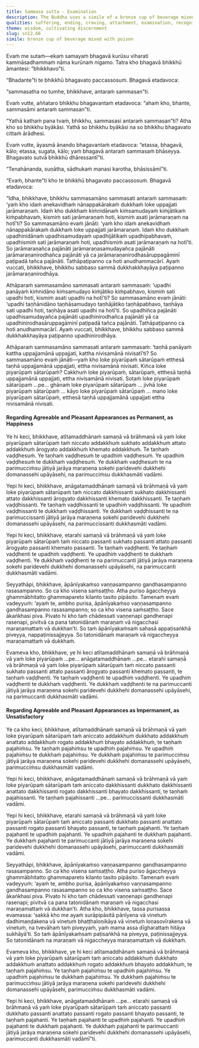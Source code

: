```yaml
---
title: Sammasa sutta - Examination
description: The Buddha uses a simile of a bronze cup of beverage mixed with poison to illustrate how craving for agreeable and pleasant sense experiences leads to acquisition and suffering, while wisely seeing their impermanent nature leads to the ending of suffering through the abandoning of craving.
qualities: suffering, ending, craving, attachment, examination, recognition of impermanence, recognition of unsatisfactoriness, recognition of not-self
theme: wisdom, cultivating discernment
slug: sn12.66
simile: bronze cup of beverage mixed with poison
---
```


Evaṁ me sutaṁ—ekaṁ samayaṁ bhagavā kurūsu viharati kammāsadhammaṁ nāma kurūnaṁ nigamo. Tatra kho bhagavā bhikkhū āmantesi: “bhikkhavo”ti.

“Bhadante”ti te bhikkhū bhagavato paccassosuṁ. Bhagavā etadavoca:

“sammasatha no tumhe, bhikkhave, antaraṁ sammasan”ti.

Evaṁ vutte, aññataro bhikkhu bhagavantaṁ etadavoca: “ahaṁ kho, bhante, sammasāmi antaraṁ sammasan”ti.

“Yathā kathaṁ pana tvaṁ, bhikkhu, sammasasi antaraṁ sammasan”ti? Atha kho so bhikkhu byākāsi. Yathā so bhikkhu byākāsi na so bhikkhu bhagavato cittaṁ ārādhesi.

Evaṁ vutte, āyasmā ānando bhagavantaṁ etadavoca: “etassa, bhagavā, kālo; etassa, sugata, kālo; yaṁ bhagavā antaraṁ sammasaṁ bhāseyya. Bhagavato sutvā bhikkhū dhāressantī”ti.

“Tenahānanda, suṇātha, sādhukaṁ manasi karotha, bhāsissāmī”ti.

“Evaṁ, bhante”ti kho te bhikkhū bhagavato paccassosuṁ. Bhagavā etadavoca:

“Idha, bhikkhave, bhikkhu sammasamāno sammasati antaraṁ sammasaṁ: ‘yaṁ kho idaṁ anekavidhaṁ nānappakārakaṁ dukkhaṁ loke uppajjati jarāmaraṇaṁ. Idaṁ kho dukkhaṁ kiṁnidānaṁ kiṁsamudayaṁ kiṁjātikaṁ kiṁpabhavaṁ, kismiṁ sati jarāmaraṇaṁ hoti, kismiṁ asati jarāmaraṇaṁ na hotī’ti? So sammasamāno evaṁ jānāti: ‘yaṁ kho idaṁ anekavidhaṁ nānappakārakaṁ dukkhaṁ loke uppajjati jarāmaraṇaṁ. Idaṁ kho dukkhaṁ upadhinidānaṁ upadhisamudayaṁ upadhijātikaṁ upadhipabhavaṁ, upadhismiṁ sati jarāmaraṇaṁ hoti, upadhismiṁ asati jarāmaraṇaṁ na hotī’ti. So jarāmaraṇañca pajānāti jarāmaraṇasamudayañca pajānāti jarāmaraṇanirodhañca pajānāti yā ca jarāmaraṇanirodhasāruppagāminī paṭipadā tañca pajānāti. Tathāpaṭipanno ca hoti anudhammacārī. Ayaṁ vuccati, bhikkhave, bhikkhu sabbaso sammā dukkhakkhayāya paṭipanno jarāmaraṇanirodhāya.

Athāparaṁ sammasamāno sammasati antaraṁ sammasaṁ: ‘upadhi panāyaṁ kiṁnidāno kiṁsamudayo kiṁjātiko kiṁpabhavo, kismiṁ sati upadhi hoti, kismiṁ asati upadhi na hotī’ti? So sammasamāno evaṁ jānāti: ‘upadhi taṇhānidāno taṇhāsamudayo taṇhājātiko taṇhāpabhavo, taṇhāya sati upadhi hoti, taṇhāya asati upadhi na hotī’ti. So upadhiñca pajānāti upadhisamudayañca pajānāti upadhinirodhañca pajānāti yā ca upadhinirodhasāruppagāminī paṭipadā tañca pajānāti. Tathāpaṭipanno ca hoti anudhammacārī. Ayaṁ vuccati, bhikkhave, bhikkhu sabbaso sammā dukkhakkhayāya paṭipanno upadhinirodhāya.

Athāparaṁ sammasamāno sammasati antaraṁ sammasaṁ: ‘taṇhā panāyaṁ kattha uppajjamānā uppajjati, kattha nivisamānā nivisatī’ti? So sammasamāno evaṁ jānāti—yaṁ kho loke piyarūpaṁ sātarūpaṁ etthesā taṇhā uppajjamānā uppajjati, ettha nivisamānā nivisati. Kiñca loke piyarūpaṁ sātarūpaṁ? Cakkhuṁ loke piyarūpaṁ, sātarūpaṁ, etthesā taṇhā uppajjamānā uppajjati, ettha nivisamānā nivisati. Sotaṁ loke piyarūpaṁ sātarūpaṁ …pe… ghānaṁ loke piyarūpaṁ sātarūpaṁ … jivhā loke piyarūpaṁ sātarūpaṁ … kāyo loke piyarūpaṁ sātarūpaṁ … mano loke piyarūpaṁ sātarūpaṁ, etthesā taṇhā uppajjamānā uppajjati ettha nivisamānā nivisati.

#### Regarding Agreeable and Pleasant Appearances as Permanent, as Happiness

Ye hi keci, bhikkhave, atītamaddhānaṁ samaṇā vā brāhmaṇā vā yaṁ loke piyarūpaṁ sātarūpaṁ taṁ niccato addakkhuṁ sukhato addakkhuṁ attato addakkhuṁ ārogyato addakkhuṁ khemato addakkhuṁ. Te taṇhaṁ vaḍḍhesuṁ. Ye taṇhaṁ vaḍḍhesuṁ te upadhiṁ vaḍḍhesuṁ. Ye upadhiṁ vaḍḍhesuṁ te dukkhaṁ vaḍḍhesuṁ. Ye dukkhaṁ vaḍḍhesuṁ te na parimucciṁsu jātiyā jarāya maraṇena sokehi paridevehi dukkhehi domanassehi upāyāsehi, na parimucciṁsu dukkhasmāti vadāmi.

Yepi hi keci, bhikkhave, anāgatamaddhānaṁ samaṇā vā brāhmaṇā vā yaṁ loke piyarūpaṁ sātarūpaṁ taṁ niccato dakkhissanti sukhato dakkhissanti attato dakkhissanti ārogyato dakkhissanti khemato dakkhissanti. Te taṇhaṁ vaḍḍhissanti. Ye taṇhaṁ vaḍḍhissanti te upadhiṁ vaḍḍhissanti. Ye upadhiṁ vaḍḍhissanti te dukkhaṁ vaḍḍhissanti. Ye dukkhaṁ vaḍḍhissanti te na parimuccissanti jātiyā jarāya maraṇena sokehi paridevehi dukkhehi domanassehi upāyāsehi, na parimuccissanti dukkhasmāti vadāmi.

Yepi hi keci, bhikkhave, etarahi samaṇā vā brāhmaṇā vā yaṁ loke piyarūpaṁ sātarūpaṁ taṁ niccato passanti sukhato passanti attato passanti ārogyato passanti khemato passanti. Te taṇhaṁ vaḍḍhenti. Ye taṇhaṁ vaḍḍhenti te upadhiṁ vaḍḍhenti. Ye upadhiṁ vaḍḍhenti te dukkhaṁ vaḍḍhenti. Ye dukkhaṁ vaḍḍhenti te na parimuccanti jātiyā jarāya maraṇena sokehi paridevehi dukkhehi domanassehi upāyāsehi, na parimuccanti dukkhasmāti vadāmi.

Seyyathāpi, bhikkhave, āpānīyakaṁso vaṇṇasampanno gandhasampanno rasasampanno. So ca kho visena saṁsaṭṭho. Atha puriso āgaccheyya ghammābhitatto ghammapareto kilanto tasito pipāsito. Tamenaṁ evaṁ vadeyyuṁ: ‘ayaṁ te, ambho purisa, āpānīyakaṁso vaṇṇasampanno gandhasampanno rasasampanno; so ca kho visena saṁsaṭṭho. Sace ākaṅkhasi piva. Pivato hi kho taṁ chādessati vaṇṇenapi gandhenapi rasenapi, pivitvā ca pana tatonidānaṁ maraṇaṁ vā nigacchasi maraṇamattaṁ vā dukkhan’ti. So taṁ āpānīyakaṁsaṁ sahasā appaṭisaṅkhā piveyya, nappaṭinissajjeyya. So tatonidānaṁ maraṇaṁ vā nigaccheyya maraṇamattaṁ vā dukkhaṁ.

Evameva kho, bhikkhave, ye hi keci atītamaddhānaṁ samaṇā vā brāhmaṇā vā yaṁ loke piyarūpaṁ …pe… anāgatamaddhānaṁ …pe… etarahi samaṇā vā brāhmaṇā vā yaṁ loke piyarūpaṁ sātarūpaṁ taṁ niccato passanti sukhato passanti attato passanti ārogyato passanti khemato passanti, te taṇhaṁ vaḍḍhenti. Ye taṇhaṁ vaḍḍhenti te upadhiṁ vaḍḍhenti. Ye upadhiṁ vaḍḍhenti te dukkhaṁ vaḍḍhenti. Ye dukkhaṁ vaḍḍhenti te na parimuccanti jātiyā jarāya maraṇena sokehi paridevehi dukkhehi domanassehi upāyāsehi, na parimuccanti dukkhasmāti vadāmi.

#### Regarding Agreeable and Pleasant Appearances as Impermanent, as Unsatisfactory

Ye ca kho keci, bhikkhave, atītamaddhānaṁ samaṇā vā brāhmaṇā vā yaṁ loke piyarūpaṁ sātarūpaṁ taṁ aniccato addakkhuṁ dukkhato addakkhuṁ anattato addakkhuṁ rogato addakkhuṁ bhayato addakkhuṁ, te taṇhaṁ pajahiṁsu. Ye taṇhaṁ pajahiṁsu te upadhiṁ pajahiṁsu. Ye upadhiṁ pajahiṁsu te dukkhaṁ pajahiṁsu. Ye dukkhaṁ pajahiṁsu te parimucciṁsu jātiyā jarāya maraṇena sokehi paridevehi dukkhehi domanassehi upāyāsehi, parimucciṁsu dukkhasmāti vadāmi.

Yepi hi keci, bhikkhave, anāgatamaddhānaṁ samaṇā vā brāhmaṇā vā yaṁ loke piyarūpaṁ sātarūpaṁ taṁ aniccato dakkhissanti dukkhato dakkhissanti anattato dakkhissanti rogato dakkhissanti bhayato dakkhissanti, te taṇhaṁ pajahissanti. Ye taṇhaṁ pajahissanti …pe… parimuccissanti dukkhasmāti vadāmi.

Yepi hi keci, bhikkhave, etarahi samaṇā vā brāhmaṇā vā yaṁ loke piyarūpaṁ sātarūpaṁ taṁ aniccato passanti dukkhato passanti anattato passanti rogato passanti bhayato passanti, te taṇhaṁ pajahanti. Ye taṇhaṁ pajahanti te upadhiṁ pajahanti. Ye upadhiṁ pajahanti te dukkhaṁ pajahanti. Ye dukkhaṁ pajahanti te parimuccanti jātiyā jarāya maraṇena sokehi paridevehi dukkhehi domanassehi upāyāsehi, parimuccanti dukkhasmāti vadāmi.

Seyyathāpi, bhikkhave, āpānīyakaṁso vaṇṇasampanno gandhasampanno rasasampanno. So ca kho visena saṁsaṭṭho. Atha puriso āgaccheyya ghammābhitatto ghammapareto kilanto tasito pipāsito. Tamenaṁ evaṁ vadeyyuṁ: ‘ayaṁ te, ambho purisa, āpānīyakaṁso vaṇṇasampanno gandhasampanno rasasampanno so ca kho visena saṁsaṭṭho. Sace ākaṅkhasi piva. Pivato hi kho taṁ chādessati vaṇṇenapi gandhenapi rasenapi; pivitvā ca pana tatonidānaṁ maraṇaṁ vā nigacchasi maraṇamattaṁ vā dukkhan’ti. Atha kho, bhikkhave, tassa purisassa evamassa: ‘sakkā kho me ayaṁ surāpipāsitā pānīyena vā vinetuṁ dadhimaṇḍakena vā vinetuṁ bhaṭṭhaloṇikāya vā vinetuṁ loṇasovīrakena vā vinetuṁ, na tvevāhaṁ taṁ piveyyaṁ, yaṁ mama assa dīgharattaṁ hitāya sukhāyā’ti. So taṁ āpānīyakaṁsaṁ paṭisaṅkhā na piveyya, paṭinissajjeyya. So tatonidānaṁ na maraṇaṁ vā nigaccheyya maraṇamattaṁ vā dukkhaṁ.

Evameva kho, bhikkhave, ye hi keci atītamaddhānaṁ samaṇā vā brāhmaṇā vā yaṁ loke piyarūpaṁ sātarūpaṁ taṁ aniccato addakkhuṁ dukkhato addakkhuṁ anattato addakkhuṁ rogato addakkhuṁ bhayato addakkhuṁ, te taṇhaṁ pajahiṁsu. Ye taṇhaṁ pajahiṁsu te upadhiṁ pajahiṁsu. Ye upadhiṁ pajahiṁsu te dukkhaṁ pajahiṁsu. Ye dukkhaṁ pajahiṁsu te parimucciṁsu jātiyā jarāya maraṇena sokehi paridevehi dukkhehi domanassehi upāyāsehi, parimucciṁsu dukkhasmāti vadāmi.

Yepi hi keci, bhikkhave, anāgatamaddhānaṁ …pe… etarahi samaṇā vā brāhmaṇā vā yaṁ loke piyarūpaṁ sātarūpaṁ taṁ aniccato passanti dukkhato passanti anattato passanti rogato passanti bhayato passanti, te taṇhaṁ pajahanti. Ye taṇhaṁ pajahanti te upadhiṁ pajahanti. Ye upadhiṁ pajahanti te dukkhaṁ pajahanti. Ye dukkhaṁ pajahanti te parimuccanti jātiyā jarāya maraṇena sokehi paridevehi dukkhehi domanassehi upāyāsehi, parimuccanti dukkhasmāti vadāmī”ti.

